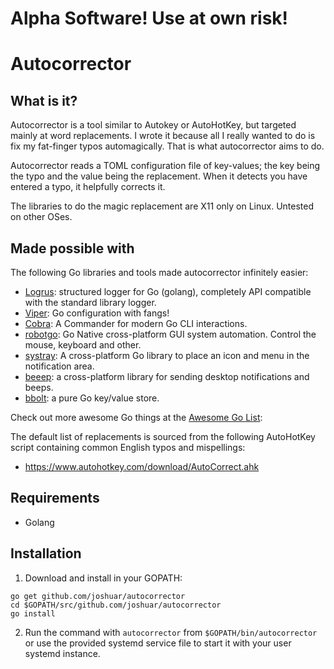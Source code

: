 # Alpha Software!  Use at own risk!

# Autocorrector

## What is it?

Autocorrector is a tool similar to Autokey or AutoHotKey, but targeted mainly at word replacements.  I wrote it because all I really wanted to do is fix my fat-finger typos automagically.  That is what autocorrector aims to do.  

Autocorrector reads a TOML configuration file of key-values; the key being the typo and the value being the replacement.  When it detects you have entered a typo, it helpfully corrects it.

The libraries to do the magic replacement are X11 only on Linux. Untested on other OSes.

## Made possible with

The following Go libraries and tools made autocorrector infinitely easier:

- [Logrus](https://github.com/sirupsen/logrus):  structured logger for Go (golang), completely API compatible with the standard library logger.
- [Viper](https://github.com/spf13/viper): Go configuration with fangs!
- [Cobra](https://github.com/spf13/cobra): A Commander for modern Go CLI interactions.
- [robotgo](https://github.com/go-vgo/robotgo): Go Native cross-platform GUI system automation. Control the mouse, keyboard and other.
- [systray](https://github.com/getlantern/systray): A cross-platform Go library to place an icon and menu in the notification area.
- [beeep](https://github.com/gen2brain/beeep): a cross-platform library for sending desktop notifications and beeps.
- [bbolt](https://github.com/etcd-io/bbolt): a pure Go key/value store.


Check out more awesome Go things at the [Awesome Go List](https://github.com/avelino/awesome-go):

The default list of replacements is sourced from the following AutoHotKey script containing common English typos and mispellings:

- https://www.autohotkey.com/download/AutoCorrect.ahk

## Requirements
- Golang

## Installation

1. Download and install in your GOPATH:

```
go get github.com/joshuar/autocorrector
cd $GOPATH/src/github.com/joshuar/autocorrector
go install
```

2. Run the command with `autocorrector` from `$GOPATH/bin/autocorrector` or use the provided systemd service file to start it with your user systemd instance.


